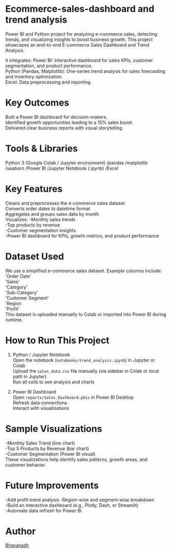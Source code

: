 # Ecommerce-sales-dashboard and trend analysis
Power BI and Python project for analyzing e-commerce sales, detecting trends, and visualizing insights to boost business growth.
This project showcases an end-to-end E-commerce Sales Dashboard and Trend Analysis.  

It integrates:
Power BI: Interactive dashboard for sales KPIs, customer segmentation, and product performance.  
Python (Pandas, Matplotlib): One-series trend analysis for sales forecasting and inventory optimization.  
Excel: Data preprocessing and reporting.  

# Key Outcomes
Built a Power BI dashboard for decision-makers.  
Identified growth opportunities leading to a 15% sales boost.  
Delivered clear business reports with visual storytelling.  
 
# Tools & Libraries
  Python 3 (Google Colab / Jupyter environment)
 /pandas
  /matplotlib
 /seaborn
 /Power BI
 /Jupyter Notebook (.ipynb)
 /Excel  

# Key Features
 Cleans and preprocesses the e-commerce sales dataset  
 Converts order dates to datetime format  
 Aggregates and groups sales data by month  
 Visualizes:
 -Monthly sales trends  
 -Top products by revenue  
 -Customer segmentation insights  
 -Power BI dashboard for KPIs, growth metrics, and product performance
# Dataset Used
We use a simplified e-commerce sales dataset.
Example columns include:  
'Order Date'  
'Sales'  
'Category'  
'Sub-Category'  
'Customer Segment'  
'Region  
'Profit'  
This dataset is uploaded manually to Colab or imported into Power BI during runtime.  
 
# How to Run This Project
1. Python / Jupyter Notebook  
    Open the notebook (`notebooks/trend_analysis.ipynb`) in Jupyter or Colab  
    Upload the `sales_data.csv` file manually (via sidebar in Colab or local path in Jupyter)  
    Run all cells to see analysis and charts  

2. Power BI Dashboard  
   Open `reports/Sales_Dashboard.pbix` in Power BI Desktop  
   Refresh data connections  
   Interact with visualizations

# Sample Visualizations
 -Monthly Sales Trend (line chart)  
 -Top 5 Products by Revenue (bar chart)  
 -Customer Segmentation (Power BI visual)  
These visualizations help identify sales patterns, growth areas, and customer behavior.

# Future Improvements
 -Add profit trend analysis 
 -Region-wise and segment-wise breakdown  
 -Build an interactive dashboard (e.g., Plotly, Dash, or Streamlit)  
 -Automate data refresh for Power BI

# Author
[Bhavanadh](https://github.com/Bhavanadh)  
 

